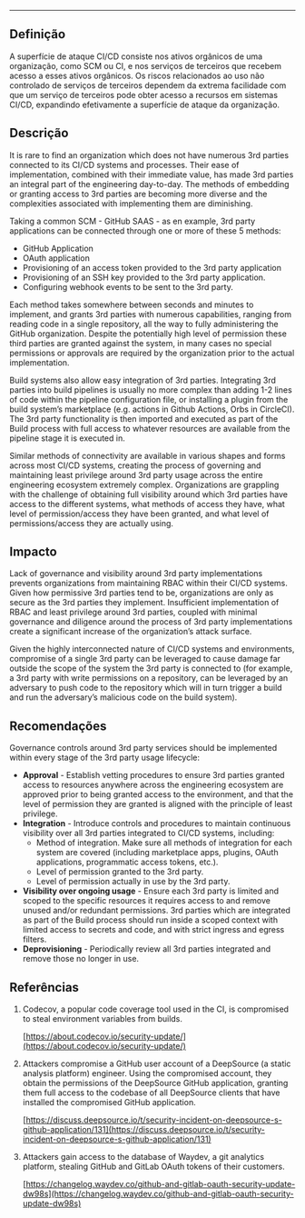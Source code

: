 
---
## Definição

A superfície de ataque CI/CD consiste nos ativos orgânicos de uma organização, como SCM ou CI, e nos serviços de terceiros que recebem acesso a esses ativos orgânicos. Os riscos relacionados ao uso não controlado de serviços de terceiros dependem da extrema facilidade com que um serviço de terceiros pode obter acesso a recursos em sistemas CI/CD, expandindo efetivamente a superfície de ataque da organização.

## Descrição

It is rare to find an organization which does not have numerous 3rd parties connected to its CI/CD systems and processes. Their ease of implementation, combined with their immediate value, has made 3rd parties an integral part of the engineering day-to-day. The methods of embedding or granting access to 3rd parties are becoming more diverse and the complexities associated with implementing them are diminishing.

Taking a common SCM - GitHub SAAS - as en example, 3rd party applications can be connected through one or more of these 5 methods:



* GitHub Application
* OAuth application
* Provisioning of an access token provided to the 3rd party application
* Provisioning of an SSH key provided to the 3rd party application.
* Configuring webhook events to be sent to the 3rd party.

Each method takes somewhere between seconds and minutes to implement, and grants 3rd parties with numerous capabilities, ranging from reading code in a single repository, all the way to fully administering the GitHub organization. Despite the potentially high level of permission these third parties are granted against the system, in many cases no special permissions or approvals are required by the organization prior to the actual implementation.

Build systems also allow easy integration of 3rd parties. Integrating 3rd parties into build pipelines is usually no more complex than adding 1-2 lines of code within the pipeline configuration file, or installing a plugin from the build system’s marketplace (e.g. actions in Github Actions, Orbs in CircleCI). The 3rd party functionality is then imported and executed as part of the Build process with full access to whatever resources are available from the pipeline stage it is executed in.

Similar methods of connectivity are available in various shapes and forms across most CI/CD systems, creating the process of governing and maintaining least privilege around 3rd party usage across the entire engineering ecosystem extremely complex. Organizations are grappling with the challenge of obtaining full visibility around which 3rd parties have access to the different systems, what methods of access they have, what level of permission/access they have been granted, and what level of permissions/access they are actually using.


## Impacto

Lack of governance and visibility around 3rd party implementations prevents organizations from maintaining RBAC within their CI/CD systems. Given how permissive 3rd parties tend to be, organizations are only as secure as the 3rd parties they implement. Insufficient implementation of RBAC and least privilege around 3rd parties, coupled with minimal governance and diligence around the process of 3rd party implementations create a significant increase of the organization’s attack surface.

Given the highly interconnected nature of CI/CD systems and environments, compromise of a single 3rd party can be leveraged to cause damage far outside the scope of the system the 3rd party is connected to (for example, a 3rd party with write permissions on a repository, can be leveraged by an adversary to push code to the repository which will in turn trigger a build and run the adversary’s malicious code on the build system).


## Recomendações

Governance controls around 3rd party services should be implemented within every stage of the 3rd party usage lifecycle:



* **Approval** - Establish vetting procedures to ensure 3rd parties granted access to resources anywhere across the engineering ecosystem are approved prior to being granted access to the environment, and that the level of permission they are granted is aligned with the principle of least privilege.
* **Integration** - Introduce controls and procedures to maintain continuous visibility over all 3rd parties integrated to CI/CD systems, including:
    * Method of integration. Make sure all methods of integration for each system are covered (including marketplace apps, plugins, OAuth applications, programmatic access tokens, etc.).
    * Level of permission granted to the 3rd party.
    * Level of permission actually in use by the 3rd party.
* **Visibility over ongoing usage** - Ensure each 3rd party is limited and scoped to the specific resources it requires access to and remove unused and/or redundant permissions. 3rd parties which are integrated as part of the Build process should run inside a scoped context with limited access to secrets and code, and with strict ingress and egress filters.
* **Deprovisioning** - Periodically review all 3rd parties integrated and remove those no longer in use.


## Referências



1. Codecov, a popular code coverage tool used in the CI, is compromised to steal environment variables from builds.

    [https://about.codecov.io/security-update/](https://about.codecov.io/security-update/)

2. Attackers compromise a GitHub user account of a DeepSource (a static analysis platform) engineer. Using the compromised account, they obtain the permissions of the DeepSource GitHub application, granting them full access to the codebase of all DeepSource clients that have installed the compromised GitHub application. 

    [https://discuss.deepsource.io/t/security-incident-on-deepsource-s-github-application/131](https://discuss.deepsource.io/t/security-incident-on-deepsource-s-github-application/131)

3. Attackers gain access to the database of Waydev, a git analytics platform, stealing GitHub and GitLab OAuth tokens of their customers.

    [https://changelog.waydev.co/github-and-gitlab-oauth-security-update-dw98s](https://changelog.waydev.co/github-and-gitlab-oauth-security-update-dw98s)
